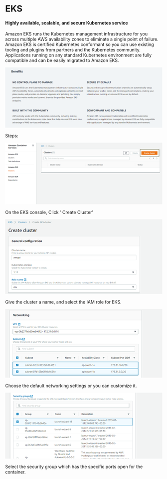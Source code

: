 # EKS

#### Highly available, scalable, and secure Kubernetes service <a id="Highly_available.2C_scalable.2C_and_secure_Kubernetes_service"></a>

Amazon EKS runs the Kubernetes management infrastructure for you across multiple AWS availability zones to eliminate a single point of failure. Amazon EKS is certified Kubernetes conformant so you can use existing tooling and plugins from partners and the Kubernetes community. Applications running on any standard Kubernetes environment are fully compatible and can be easily migrated to Amazon EKS.

![](../../.gitbook/assets/image%20%285%29.png)

Steps:

![](../../.gitbook/assets/image%20%2827%29.png)

On the EKS console, Click ' Create Cluster'

![](../../.gitbook/assets/image%20%2817%29.png)

Give the cluster a name, and select the IAM role for EKS.

![](../../.gitbook/assets/image%20%2833%29.png)

Choose the default networking settings or you can customize it.

![](../../.gitbook/assets/image%20%2830%29.png)

Select the security group which has the specific ports open for the container.



